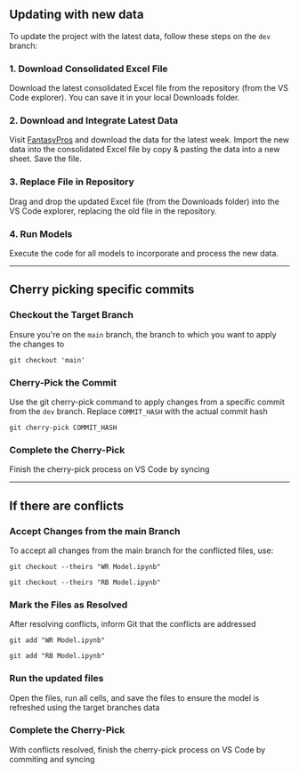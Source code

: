 ## Updating with new data
To update the project with the latest data, follow these steps on the <code>dev</code> branch:

### 1. Download Consolidated Excel File
Download the latest consolidated Excel file from the repository (from the VS Code explorer). You can save it in your local Downloads folder.

### 2. Download and Integrate Latest Data
Visit [FantasyPros](https://www.fantasypros.com) and download the data for the latest week.
Import the new data into the consolidated Excel file by copy & pasting the data into a new sheet.
Save the file.

### 3. Replace File in Repository
Drag and drop the updated Excel file (from the Downloads folder) into the VS Code explorer, replacing the old file in the repository.

### 4. Run Models
Execute the code for all models to incorporate and process the new data.

---

## Cherry picking specific commits

### Checkout the Target Branch
Ensure you're on the <code>main</code> branch, the branch to which you want to apply the changes to

<code>git checkout 'main'</code>

### Cherry-Pick the Commit
Use the git cherry-pick command to apply changes from a specific commit from the <code>dev</code> branch. Replace <code>COMMIT_HASH</code> with the actual commit hash

<code>git cherry-pick COMMIT_HASH</code>

### Complete the Cherry-Pick
Finish the cherry-pick process on VS Code by syncing

---

## If there are conflicts

### Accept Changes from the main Branch
To accept all changes from the main branch for the conflicted files, use:

<code>git checkout --theirs "WR Model.ipynb"</code>

<code>git checkout --theirs "RB Model.ipynb"</code>

### Mark the Files as Resolved
After resolving conflicts, inform Git that the conflicts are addressed

<code>git add "WR Model.ipynb"</code>

<code>git add "RB Model.ipynb"</code>

### Run the updated files
Open the files, run all cells, and save the files to ensure the model is refreshed using the target branches data

### Complete the Cherry-Pick
With conflicts resolved, finish the cherry-pick process on VS Code by commiting and syncing
